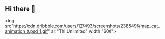 ## Hi there 👋

<ing src"https://cdn.dribbble.com/users/127493/screenshots/2385496/map_cat_animation_9.psd_1.gif" alt "Thi Unlimited" width "600">
